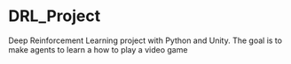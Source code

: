# DRL_Project
Deep Reinforcement Learning project with Python and Unity. The goal is to make agents to learn a how to play a video game
